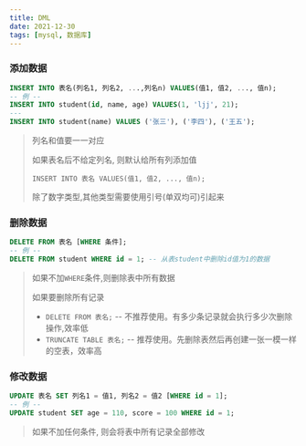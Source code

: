 ```yaml
---
title: DML
date: 2021-12-30
tags: [mysql, 数据库]
---
```


###  添加数据

```sql
INSERT INTO 表名(列名1, 列名2, ...,列名n) VALUES(值1, 值2, ..., 值n);
-- 例 --
INSERT INTO student(id, name, age) VALUES(1, 'ljj', 21);
---
INSERT INTO student(name) VALUES ('张三'), ('李四'), ('王五');
```

> 列名和值要一一对应
>
> 如果表名后不给定列名, 则默认给所有列添加值
>
> `INSERT INTO 表名 VALUES(值1, 值2, ..., 值n);`
>
> 除了数字类型,其他类型需要使用引号(单双均可)引起来

### 删除数据

```sql
DELETE FROM 表名 [WHERE 条件];
-- 例 --
DELETE FROM student WHERE id = 1; -- 从表student中删除id值为1的数据
```

> 如果不加`WHERE`条件,则删除表中所有数据
>
> 如果要删除所有记录
>
>    + `DELETE FROM 表名;` -- 不推荐使用。有多少条记录就会执行多少次删除操作,效率低
>    + `TRUNCATE TABLE 表名;` -- 推荐使用。先删除表然后再创建一张一模一样的空表，效率高

### 修改数据

```sql
UPDATE 表名 SET 列名1 = 值1, 列名2 = 值2 [WHERE id = 1];
-- 例 --
UPDATE student SET age = 110, score = 100 WHERE id = 1;
```

> 如果不加任何条件, 则会将表中所有记录全部修改